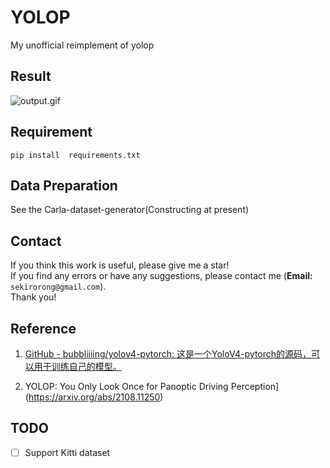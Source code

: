 # YOLOP

My unofficial reimplement of yolop

## Result

![output.gif](G:\Carla_Recorder\videos\output.gif)

## Requirement

```
pip install  requirements.txt
```

## Data Preparation

See the Carla-dataset-generator(Constructing at present)

## Contact

If you think this work is useful, please give me a star!  
If you find any errors or have any suggestions, please contact me (**Email:** `sekirorong@gmail.com`).  
Thank you!

## Reference

1. [GitHub - bubbliiiing/yolov4-pytorch: 这是一个YoloV4-pytorch的源码，可以用于训练自己的模型。](https://github.com/bubbliiiing/yolov4-pytorch)

2. YOLOP: You Only Look Once for Panoptic Driving Perception](https://arxiv.org/abs/2108.11250)

## TODO

- [ ] Support Kitti dataset
